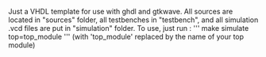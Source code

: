 Just a VHDL template for use with ghdl and gtkwave. All sources are located in "sources" folder, all testbenches in "testbench", and all simulation .vcd files are put in "simulation" folder. To use, just run :
'''
make simulate top=top_module
'''
(with 'top_module' replaced by the name of your top module)
